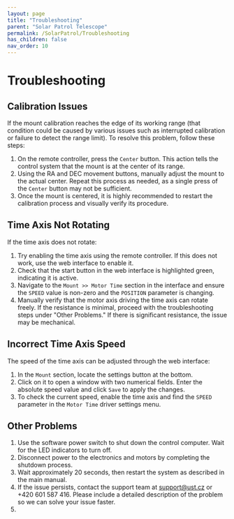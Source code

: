 ```yaml
---
layout: page
title: "Troubleshooting"
parent: "Solar Patrol Telescope"
permalink: /SolarPatrol/Troubleshooting
has_children: false
nav_order: 10
---
```



# Troubleshooting

## Calibration Issues

If the mount calibration reaches the edge of its working range (that condition could be caused by various issues such as interrupted calibration or failure to detect the range limit). To resolve this problem, follow these steps:

1. On the remote controller, press the `Center` button. This action tells the control system that the mount is at the center of its range.
2. Using the RA and DEC movement buttons, manually adjust the mount to the actual center. Repeat this process as needed, as a single press of the `Center` button may not be sufficient.
3. Once the mount is centered, it is highly recommended to restart the calibration process and visually verify its procedure.

## Time Axis Not Rotating

If the time axis does not rotate:

1. Try enabling the time axis using the remote controller. If this does not work, use the web interface to enable it.
2. Check that the start button in the web interface is highlighted green, indicating it is active.
3. Navigate to the `Mount >> Motor Time` section in the interface and ensure the `SPEED` value is non-zero and the `POSITION` parameter is changing.
4. Manually verify that the motor axis driving the time axis can rotate freely. If the resistance is minimal, proceed with the troubleshooting steps under "Other Problems." If there is significant resistance, the issue may be mechanical.

## Incorrect Time Axis Speed

The speed of the time axis can be adjusted through the web interface:

1. In the `Mount` section, locate the settings button at the bottom.
2. Click on it to open a window with two numerical fields. Enter the absolute speed value and click `Save` to apply the changes.
3. To check the current speed, enable the time axis and find the `SPEED` parameter in the `Motor Time` driver settings menu.

## Other Problems

1. Use the software power switch to shut down the control computer. Wait for the LED indicators to turn off.
2. Disconnect power to the electronics and motors by completing the shutdown process.
3. Wait approximately 20 seconds, then restart the system as described in the main manual.
4. If the issue persists, contact the support team at [support@ust.cz](mailto\:support@ust.cz) or +420 601 587 416. Please include a detailed description of the problem so we can solve your issue faster.
5.
